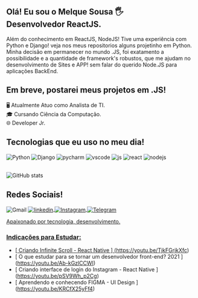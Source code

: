 ##  Olá! Eu sou o Melque Sousa 🖐️<br/>Desenvolvedor ReactJS.

Além do conhecimento em ReactJS, NodeJS! Tive uma experiência com Python e Django! veja nos meus repositorios alguns projetinho em Python.<br/>
Minha decisão em permanecer no mundo .JS, foi exatamento a possibilidade e a quantidade de framework's robustos, que me ajudam no desenvolvimento de Sites e APP!
sem falar do querido Node.JS para aplicações BackEnd.

## Em breve, postarei meus projetos em .JS!

🖥️ Atualmente Atuo como Analista de TI.<br/>
🎓 Cursando Ciência da Computação.<br/>
🌐 Developer Jr.
##  Tecnologias que eu uso no meu dia!

<div style = "display: inline_block"><div style = "display: inline_block">
  <img align = "center" alt = "Python" src = "https://img.shields.io/badge/Python-FFD43B?style=for-the-badge&logo=python&logoColor=darkgreen" />
  <img align = "center" alt = "Django" src = "https://img.shields.io/badge/Django-092E20?style=for-the-badge&logo=django&logoColor=green" />
  <img align = "center" alt = "pycharm" src = "https://img.shields.io/badge/PyCharm-000000.svg?&style=for-the-badge&logo=PyCharm&logoColor=white" />
  <img align = "center" alt = "vscode" src = "https://img.shields.io/badge/Visual_Studio_Code-0078D4?style=for-the-badge&logo=visual%20studio%20code&logoColor=white" />
  <img align = "center" alt = "js" src = "https://img.shields.io/badge/JavaScript-F7DF1E?style=for-the-badge&logo=javascript&logoColor=black" />
  <img align = "center" alt = "react" src = "https://img.shields.io/badge/React-20232A?style=for-the-badge&logo=react&logoColor=61DAFB" />
  <img align = "center" alt = "nodejs" src = "https://img.shields.io/badge/Node.js-43853D?style=for-the-badge&logo=node.js&logoColor=white" />
  <!--<img align = "center" alt = "MySQL" src = "https://img.shields.io/badge/MySQL-005C84?style=for-the-badge&logo=mysql&logoColor=white" />-->
  </div><br/>
    
![GitHub stats](https://github-readme-stats.vercel.app/api?username=melquedeveloper&show_icons=true&theme=radical)
## Redes Sociais!
<div style = "display: inline_block">
    <img align = "center" alt = "Gmail" src = "https://img.shields.io/badge/Gmail-D14836?style=for-the-badge&logo=gmail&logoColor=white" />
    <a href="https://www.linkedin.com/in/melquesousa/" rel="nofollow"> 
    <img align = "center" alt = "linkedin" src = "https://img.shields.io/badge/LinkedIn-0077B5?style=for-the-badge&logo=linkedin&logoColor=white" />
    <img align = "center" alt = "Instagram" src = "https://img.shields.io/badge/Instagram-E4405F?style=for-the-badge&logo=instagram&logoColor=white" />
    <img align = "center" alt = "Telegram" src = "https://img.shields.io/badge/Telegram-2CA5E0?style=for-the-badge&logo=telegram&logoColor=white" />

</div>
    
Apaixonado por tecnologia, desenvolvimento.
           
### Indicações para Estudar:
- [ Criando Infinite Scroll - React Native ] (https://youtu.be/TjkFGrjkXfc) <br/>
- [ O que estudar para se tornar um desenvolvedor front-end? 2021 ] (https://youtu.be/Ab-kGzlCCWI) <br/>
- [ Criando interface de login do Instagram - React Native ] (https://youtu.be/pSV9Wh_p2Cg) <br/>
- [ Aprendendo e conhecendo FIGMA - UI Design ] (https://youtu.be/KRCfX25yFf4) <br/>
